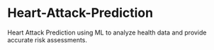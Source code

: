 # Heart-Attack-Prediction
Heart Attack Prediction using ML to analyze health data and provide accurate risk assessments.
